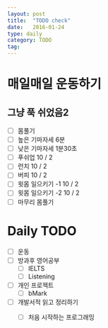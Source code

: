 ```yaml
---
layout: post
title:  "TODO check"
date:   2016-01-24
type: daily
category: TODO
tag:
---
```


# 매일매일 운동하기

## 그냥 푹 쉬었음2

- [ ] 몸풀기
- [ ] 높은 기마자세 6분
- [ ] 낮은 기마자세 1분30초
- [ ] 푸쉬업 10 / 2
- [ ] 런치 10 / 2
- [ ] 버피 10 / 2
- [ ] 윗몸 일으키기 -1 10 / 2
- [ ] 윗몸 일으키기 -2 10 / 2
- [ ] 마무리 몸풀기

# Daily TODO

- [ ] 운동
- [ ] 방과후 영어공부
	- [ ] IELTS
	- [ ] Listening
- [ ] 개인 프로젝트
	- [ ] bMark
- [ ] 개발서적 읽고 정리하기
	- [ ] 처음 시작하는 프로그래밍



